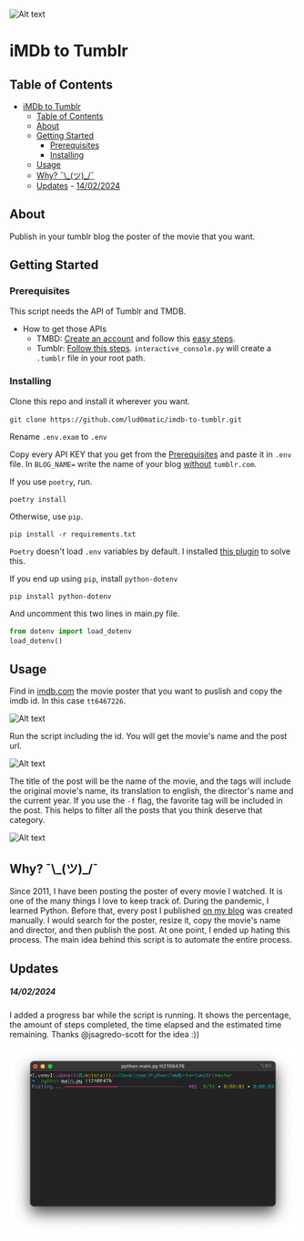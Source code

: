 ![Alt text](assets/images/SCR-20230620-rxju.png)

# iMDb to Tumblr

## Table of Contents

- [iMDb to Tumblr](#imdb-to-tumblr)
  - [Table of Contents](#table-of-contents)
  - [About ](#about-)
  - [Getting Started ](#getting-started-)
    - [Prerequisites](#prerequisites)
    - [Installing](#installing)
  - [Usage ](#usage-)
  - [Why? ¯\\\_(ツ)\_/¯](#why-_ツ_)
  - [Updates](#updates)
        - [14/02/2024](#14022024)

## About <a name = "about"></a>

Publish in your tumblr blog the poster of the movie that you want.

## Getting Started <a name = "getting_started"></a>

### Prerequisites

This script needs the API of Tumblr and TMDB.

+ How to get those APIs
  + TMBD: [Create an account](https://www.themoviedb.org/signup) and follow this [easy steps](https://developer.themoviedb.org/docs/getting-started).
  +  Tumblr: [Follow this steps](https://github.com/tumblr/pytumblr#using-the-interactive-console). `interactive_console.py` will create a `.tumblr` file in your root path.

### Installing

Clone this repo and install it wherever you want.

`
git clone https://github.com/lud0matic/imdb-to-tumblr.git
`

Rename `.env.exam` to `.env`

Copy every API KEY that you get from the [Prerequisites](#prerequisites) and paste it in `.env` file. In `BLOG_NAME=` write the name of your blog <ins>without</ins> `tumblr.com`.

If you use `poetry`, run.

``` shell
poetry install
```

Otherwise, use `pip`.

```shell
pip install -r requirements.txt
```

`Poetry` doesn't load `.env` variables by default. I installed [this plugin](https://github.com/volopivoshenko/poetry-plugin-dotenv) to solve this.

If you end up using `pip`, install `python-dotenv`

```shell
pip install python-dotenv
```

And uncomment this two lines in main.py file.

``` python
from dotenv import load_dotenv
load_dotenv()
```

## Usage <a name = "usage"></a>

Find in [imdb.com](https://imdb.com) the movie poster that you want to puslish and copy the imdb id. In this case `tt6467226`.

![Alt text](assets/images/SCR-20230703-rjxx.png)

Run the script including the id. You will get the movie's name and the post url.

![Alt text](assets/images/SCR-20230703-rluc.png)

The title of the post will be the name of the movie, and the tags will include the original movie's name, its translation to english, the director's name and the current year. If you use the `-f` flag, the favorite tag will be included in the post. This helps to filter all the posts that you think deserve that category.

![Alt text](assets/images/SCR-20230703-rlrn.png)

## Why? ¯\\\_(ツ)_/¯ 

Since 2011, I have been posting the poster of every movie I watched. It is one of the many things I love to keep track of. During the pandemic, I learned Python. Before that, every post I published [on my blog](https://mubiss.tumblr.com) was created manually. I would search for the poster, resize it, copy the movie's name and director, and then publish the post. At one point, I ended up hating this process. The main idea behind this script is to automate the entire process.

## Updates
##### 14/02/2024

I added a progress bar while the script is running. It shows the percentage, the amount of steps completed, the time elapsed and the estimated time remaining. Thanks @jsagredo-scott for the idea :))

![Alt text](/assets/images/SCR-20240214-dpqk-2.png)